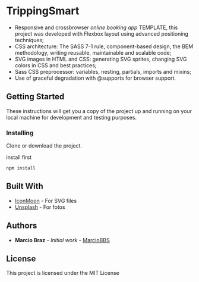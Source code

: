 # TrippingSmart

* Responsive and crossbrowser *online booking app* TEMPLATE, this project was developed with Flexbox layout using advanced positioning techniques;
* CSS architecture: The SASS 7-1 rule, component-based design, the BEM methodology, writing reusable, maintainable and scalable code;
* SVG images in HTML and CSS: generating SVG sprites, changing SVG colors in CSS and best practices;
* Sass CSS preprocessor: variables, nesting, partials, imports and mixins;
* Use of graceful degradation with @supports for browser support.

## Getting Started

These instructions will get you a copy of the project up and running on your local machine for development and testing purposes.

### Installing 

Clone or download the project.

install first

```
npm install
```


## Built With

* [IconMoon](https://icomoon.io/) - For SVG files
* [Unsplash](https://unsplash.com/) - For fotos

## Authors

* **Marcio Braz** - *Initial work* - [MarcioBBS](https://github.com/MarcioBBS/TrippingSmart)

## License

This project is licensed under the MIT License 
